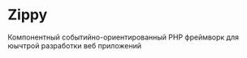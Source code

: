 Zippy
=====

  Компонентный событийно-ориентированный  PHP  фреймворк для  юычтрой  разработки 
веб  приложений
